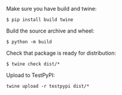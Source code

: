 Make sure you have build and twine:

```
$ pip install build twine
```

Build the source archive and wheel:
```
$ python -m build
```

Check that package is ready for distribution:

```
$ twine check dist/*
```

Upload to TestPyPI:

```
twine upload -r testpypi dist/*
```